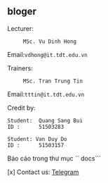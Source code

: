 ## bloger

<Comming soon >
  
Lecturer:
  
```angular2html
     MSc. Vu Dinh Hong 
```

Email:```vdhong@it.tdt.edu.vn```
  
Trainers:

```angular2html
     MSc. Tran Trung Tin 
```

Email:```tttin@it.tdt.edu.vn```

Credit by: 
```angular2html
Student:  Quang Sang Bui
ID :      51503283

Student: Van Duy Do
ID :      51503157
```
Báo cáo trong thư mục `` docs```

[x] Contact us: [Telegram](https://t.me/duyhenryer)
